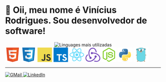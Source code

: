# :wave: Oii, meu nome é Vinícius Rodrigues. Sou <bold>desenvolvedor de software</bold>!

<center>
  <img src="https://github-readme-stats.vercel.app/api/top-langs/?username=viniciusrodrigues1a" alt="Linguages mais utilizadas" />
</center>

<div style="display: inline-block;">
  <img alt="HTML5" height="48" width="48" src="https://raw.githubusercontent.com/devicons/devicon/master/icons/html5/html5-original.svg" />
  <img alt="CSS3" height="48" width="48" src="https://raw.githubusercontent.com/devicons/devicon/master/icons/css3/css3-original.svg" />
  <img alt="JavaScript" height="48" width="48" src="https://raw.githubusercontent.com/devicons/devicon/master/icons/javascript/javascript-original.svg" />
  <img alt="TypeScript" height="48" width="48" src="https://raw.githubusercontent.com/devicons/devicon/master/icons/typescript/typescript-original.svg" />
  <img alt="React" height="48" width="48" src="https://raw.githubusercontent.com/devicons/devicon/master/icons/react/react-original.svg" />
  <img alt="Redux" height="48" width="48" src="https://raw.githubusercontent.com/devicons/devicon/master/icons/redux/redux-original.svg" />
  <img alt="Node" height="48" width="48" src="https://raw.githubusercontent.com/devicons/devicon/master/icons/nodejs/nodejs-original.svg" />
  <img alt="Python" height="48" width="48" src="https://raw.githubusercontent.com/devicons/devicon/master/icons/python/python-original.svg" />
  <img alt="Go" height="48" width="48" src="https://raw.githubusercontent.com/devicons/devicon/master/icons/go/go-original.svg" />
</div>

<hr />

<div>
  <a href="mailto:viniciusrodrigues.aro@gmail.com" target="_blank">
    <img src="https://img.shields.io/badge/Gmail-D14836?style=for-the-badge&logo=gmail&logoColor=white" alt="GMail" />
  </a>
  <a href="https://www.linkedin.com/in/vinicius-rodrigues-aro/" target="_blank">
    <img src="https://img.shields.io/badge/LinkedIn-0077B5?style=for-the-badge&logo=linkedin&logoColor=white" alt="LinkedIn" />
  </a>
</div>
